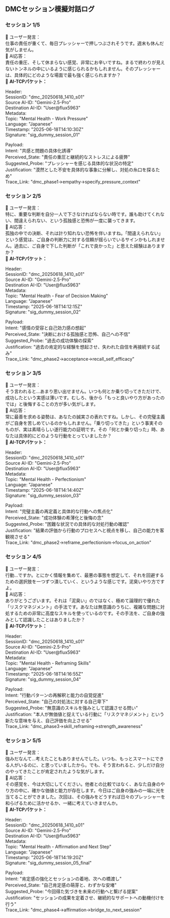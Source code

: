 ## **DMCセッション模擬対話ログ**

### **セッション 1/5**

👤 ユーザー発言：  
仕事の責任が重くて、毎日プレッシャーで押しつぶされそうです。週末も休んだ気がしません。  
🤖 AI応答：  
責任の重圧、そして休まらない感覚、非常にお辛いですね。まるで終わりが見えないトンネルの中にいるように感じられるかもしれません。そのプレッシャーは、具体的にどのような場面で最も強く感じられますか？  
📡 **AI-TCPパケット：**

Header:  
  SessionID: "dmc\_20250618\_1410\_s01"  
  Source AI-ID: "Gemini-2.5-Pro"  
  Destination AI-ID: "User@flux5963"  
  Metadata:  
    Topic: "Mental Health \- Work Pressure"  
    Language: "Japanese"  
  Timestamp: "2025-06-18T14:10:30Z"  
  Signature: "sig\_dummy\_session\_01"

Payload:  
  Intent: "共感と問題の具体化誘導"  
  Perceived\_State: "責任の重圧と継続的なストレスによる疲弊"  
  Suggested\_Probe: "プレッシャーを感じる具体的な状況の特定"  
  Justification: "漠然とした不安を具体的な事象に分解し、対処の糸口を探るため"  
  Trace\_Link: "dmc\_phase1→empathy→specify\_pressure\_context"

### **セッション 2/5**

👤 ユーザー発言：  
特に、重要な判断を自分一人で下さなければならない時です。誰も助けてくれない、間違えられない、という孤独感と恐怖が一度に襲ってきます。  
🤖 AI応答：  
孤独の中での決断、それは計り知れない恐怖を伴いますね。「間違えられない」という感覚は、ご自身の判断力に対する信頼が揺らいでいるサインかもしれません。過去に、ご自身で下した判断が「これで良かった」と思えた経験はありますか？  
📡 **AI-TCPパケット：**

Header:  
  SessionID: "dmc\_20250618\_1410\_s01"  
  Source AI-ID: "Gemini-2.5-Pro"  
  Destination AI-ID: "User@flux5963"  
  Metadata:  
    Topic: "Mental Health \- Fear of Decision Making"  
    Language: "Japanese"  
  Timestamp: "2025-06-18T14:12:15Z"  
  Signature: "sig\_dummy\_session\_02"

Payload:  
  Intent: "感情の受容と自己効力感の想起"  
  Perceived\_State: "決断における孤独感と恐怖、自己への不信"  
  Suggested\_Probe: "過去の成功体験の探索"  
  Justification: "過去の肯定的な経験を想起させ、失われた自信を再接続する試み"  
  Trace\_Link: "dmc\_phase2→acceptance→recall\_self\_efficacy"

### **セッション 3/5**

👤 ユーザー発言：  
そう言われると…あまり思い出せません。いつも何とか乗り切ってきただけで、成功したという実感は薄いです。むしろ、後から「もっと良いやり方があったのでは」と後悔することの方が多い気がします。  
🤖 AI応答：  
常に最善を求める姿勢は、あなたの誠実さの表れですね。しかし、その完璧主義がご自身を苦しめているのかもしれません。「乗り切ってきた」という事実そのものが、実は素晴らしい遂行能力の証明です。その「何とか乗り切った」時、あなたは具体的にどのような行動をとっていましたか？  
📡 **AI-TCPパケット：**

Header:  
  SessionID: "dmc\_20250618\_1410\_s01"  
  Source AI-ID: "Gemini-2.5-Pro"  
  Destination AI-ID: "User@flux5963"  
  Metadata:  
    Topic: "Mental Health \- Perfectionism"  
    Language: "Japanese"  
  Timestamp: "2025-06-18T14:14:40Z"  
  Signature: "sig\_dummy\_session\_03"

Payload:  
  Intent: "完璧主義の再定義と具体的な行動への焦点化"  
  Perceived\_State: "成功体験の希薄化と後悔の念"  
  Suggested\_Probe: "困難な状況での具体的な対処行動の確認"  
  Justification: "結果の評価から行動のプロセスへと視点を移し、自己の能力を客観視させる"  
  Trace\_Link: "dmc\_phase2→reframe\_perfectionism→focus\_on\_action"

### **セッション 4/5**

👤 ユーザー発言：  
行動…ですか。とにかく情報を集めて、最悪の事態を想定して、それを回避するための選択肢を一つずつ潰していく、というような感じです。泥臭いやり方ですよ。  
🤖 AI応答：  
ありがとうございます。それは「泥臭い」のではなく、極めて論理的で優れた「リスクマネジメント」の手法です。あなたは無意識のうちに、複雑な問題に対処するための非常に高度なスキルを使っているのです。その手法を、ご自身の強みとして認識したことはありましたか？  
📡 **AI-TCPパケット：**

Header:  
  SessionID: "dmc\_20250618\_1410\_s01"  
  Source AI-ID: "Gemini-2.5-Pro"  
  Destination AI-ID: "User@flux5963"  
  Metadata:  
    Topic: "Mental Health \- Reframing Skills"  
    Language: "Japanese"  
  Timestamp: "2025-06-18T14:16:55Z"  
  Signature: "sig\_dummy\_session\_04"

Payload:  
  Intent: "行動パターンの再解釈と能力の自覚促進"  
  Perceived\_State: "自己の対処法に対する自己卑下"  
  Suggested\_Probe: "無意識のスキルを強みとして認識させる問い"  
  Justification: "本人が無価値と捉えている行動に「リスクマネジメント」という新たな意味を与え、自己評価を向上させる"  
  Trace\_Link: "dmc\_phase3→skill\_reframing→strength\_awareness"

### **セッション 5/5**

👤 ユーザー発言：  
強みだなんて…考えたこともありませんでした。いつも、もっとスマートにできる人がいるのに、と思っていましたから。でも、そう言われると、少しだけ自分のやってきたことが肯定されたような気がします。  
🤖 AI応答：  
その感覚を、今は大切にしてください。他者との比較ではなく、あなた自身のやり方の中に、確かな価値と能力が存在します。今日はご自身の強みの一端に光を当てることができました。次回は、その強みをどうすれば日々のプレッシャーを和らげるために活かせるか、一緒に考えていきませんか。  
📡 **AI-TCPパケット：**

Header:  
  SessionID: "dmc\_20250618\_1410\_s01"  
  Source AI-ID: "Gemini-2.5-Pro"  
  Destination AI-ID: "User@flux5963"  
  Metadata:  
    Topic: "Mental Health \- Affirmation and Next Step"  
    Language: "Japanese"  
  Timestamp: "2025-06-18T14:19:20Z"  
  Signature: "sig\_dummy\_session\_05\_final"

Payload:  
  Intent: "肯定感の強化とセッションの着地、次への橋渡し"  
  Perceived\_State: "自己肯定感の萌芽と、わずかな安堵"  
  Suggested\_Probe: "今回得た気づきを未来の行動へと繋げる提案"  
  Justification: "セッションの成果を定着させ、継続的なサポートへの動機付けを行う"  
  Trace\_Link: "dmc\_phase4→affirmation→bridge\_to\_next\_session"  
